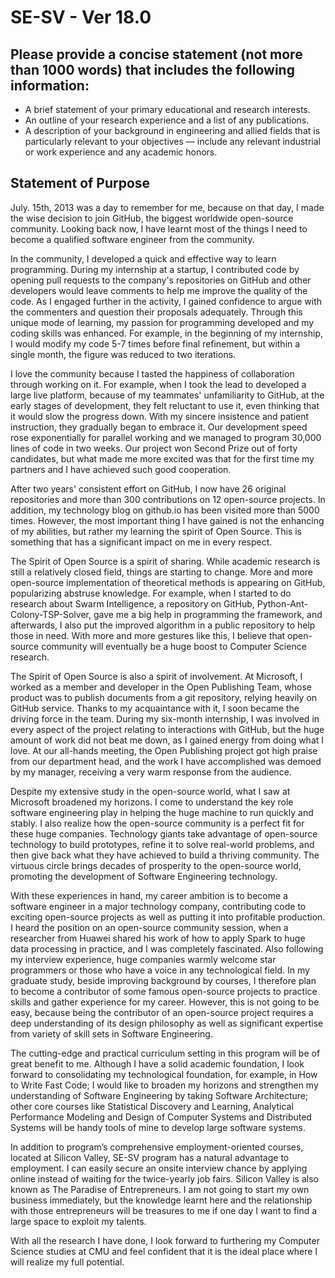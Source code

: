 # SE-SV - Ver 18.0

## Please provide a concise statement \(not more than 1000 words\) that includes the following information:

* A brief statement of your primary educational and research interests.
* An outline of your research experience and a list of any publications.
* A description of your background in engineering and allied fields that is particularly relevant to your objectives — include any relevant industrial or work experience and any academic honors.

## Statement of Purpose

July. 15th, 2013 was a day to remember for me, because on that day, I made the wise decision to join GitHub, the biggest worldwide open-source community. Looking back now, I have learnt most of the things I need to become a qualified software engineer from the community.

In the community, I developed a quick and effective way to learn programming. During my internship at a startup, I contributed code by opening pull requests to the company's repositories on GitHub and other developers would leave comments to help me improve the quality of the code. As I engaged further in the activity, I gained confidence to argue with the commenters and question their proposals adequately. Through this unique mode of learning, my passion for programming developed and my coding skills was enhanced. For example, in the beginning of my internship, I would modify my code 5-7 times before final refinement, but within a single month, the figure was reduced to two iterations.

I love the community because I tasted the happiness of collaboration through working on it. For example, when I took the lead to developed a large live platform, because of my teammates' unfamiliarity to GitHub, at the early stages of development, they felt reluctant to use it, even thinking that it would slow the progress down. With my sincere insistence and patient instruction, they gradually began to embrace it. Our development speed rose exponentially for parallel working and we managed to program 30,000 lines of code in two weeks. Our project won Second Prize out of forty candidates, but what made me more excited was that for the first time my partners and I have achieved such good cooperation.

After two years' consistent effort on GitHub, I now have 26 original repositories and more than 300 contributions on 12 open-source projects. In addition, my technology blog on github.io has been visited more than 5000 times. However, the most important thing I have gained is not the enhancing of my abilities, but rather my learning the spirit of Open Source. This is something that has a significant impact on me in every respect.

The Spirit of Open Source is a spirit of sharing. While academic research is still a relatively closed field, things are starting to change. More and more open-source implementation of theoretical methods is appearing on GitHub, popularizing abstruse knowledge. For example, when I started to do research about Swarm Intelligence, a repository on GitHub, Python-Ant-Colony-TSP-Solver, gave me a big help in programming the framework, and afterwards, I also put the improved algorithm in a public repository to help those in need. With more and more gestures like this, I believe that open-source community will eventually be a huge boost to Computer Science research.

The Spirit of Open Source is also a spirit of involvement. At Microsoft, I worked as a member and developer in the Open Publishing Team, whose product was to publish documents from a git repository, relying heavily on GitHub service. Thanks to my acquaintance with it, I soon became the driving force in the team. During my six-month internship, I was involved in every aspect of the project relating to interactions with GitHub, but the huge amount of work did not beat me down, as I gained energy from doing what I love. At our all-hands meeting, the Open Publishing project got high praise from our department head, and the work I have accomplished was demoed by my manager, receiving a very warm response from the audience.

Despite my extensive study in the open-source world, what I saw at Microsoft broadened my horizons. I come to understand the key role software engineering play in helping the huge machine to run quickly and stably. I also realize how the open-source community is a perfect fit for these huge companies. Technology giants take advantage of open-source technology to build prototypes, refine it to solve real-world problems, and then give back what they have achieved to build a thriving community. The virtuous circle brings decades of prosperity to the open-source world, promoting the development of Software Engineering technology.

With these experiences in hand, my career ambition is to become a software engineer in a major technology company, contributing code to exciting open-source projects as well as putting it into profitable production. I heard the position on an open-source community session, when a researcher from Huawei shared his work of how to apply Spark to huge data processing in practice, and I was completely fascinated. Also following my interview experience, huge companies warmly welcome star programmers or those who have a voice in any technological field. In my graduate study, beside improving background by courses, I therefore plan to become a contributor of some famous open-source projects to practice skills and gather experience for my career. However, this is not going to be easy, because being the contributor of an open-source project requires a deep understanding of its design philosophy as well as significant expertise from variety of skill sets in Software Engineering.

The cutting-edge and practical curriculum setting in this program will be of great benefit to me. Although I have a solid academic foundation, I look forward to consolidating my technological foundation, for example, in How to Write Fast Code; I would like to broaden my horizons and strengthen my understanding of Software Engineering by taking Software Architecture; other core courses like Statistical Discovery and Learning, Analytical Performance Modeling and Design of Computer Systems and Distributed Systems will be handy tools of mine to develop large software systems.

In addition to program’s comprehensive employment-oriented courses, located at Silicon Valley, SE-SV program has a natural advantage to employment. I can easily secure an onsite interview chance by applying online instead of waiting for the twice-yearly job fairs. Silicon Valley is also known as The Paradise of Entrepreneurs. I am not going to start my own business immediately, but the knowledge learnt here and the relationship with those entrepreneurs will be treasures to me if one day I want to find a large space to exploit my talents.

With all the research I have done, I look forward to furthering my Computer Science studies at CMU and feel confident that it is the ideal place where I will realize my full potential.

